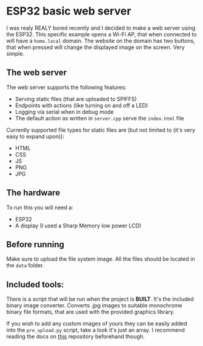 # ESP32 basic web server

I was realy REALY bored recently and I decided to make a web server
using the ESP32. This specific example opens a Wi-Fi AP, that when connected to
will have a `home.local` domain. The website on the domain has two buttons, that when
pressed will change the displayed image on the screen. Very simple.

## The web server
The web server supports the following features:
- Serving static files (that are uploaded to SPIFFS)
- Endpoints with actions (like turning on and off a LED)
- Logging via serial when in debug mode
- The default action as written in `server.cpp` serve the `index.html` file

Currently supported file types for static files are (but not limited to (it's very easy to expand upon)):
- HTML
- CSS
- JS
- PNG
- JPG

## The hardware
To run this you will need a:
- ESP32
- A display (I used a Sharp Memory low power LCD)

## Before running
Make sure to upload the file system image. All the files should be located in the
`data` folder.

## Included tools:
There is a script that will be run when the project is **BUILT**. 
It's the included binary image converter. Converts .jpg images to suitable
monochrome binary file formats, that are used with the provided graphics library.

If you wish to add any custom images of yours they can be easily added into the
`pre_upload.py` script, take a look it's just an array. I recommend reading the docs
on [this](https://github.com/Tevz-Beskovnik/Binary-image-converter) repository beforehand though.
